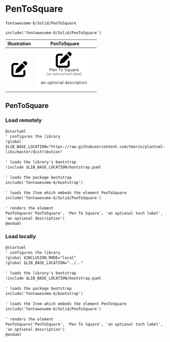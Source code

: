 # PenToSquare


```text
fontawesome-6/Solid/PenToSquare
```

```text
include('fontawesome-6/Solid/PenToSquare')
```



| Illustration | PenToSquare |
| :---: | :---: |
| ![illustration for Illustration](../../fontawesome-6/Solid/PenToSquare.png) | ![illustration for PenToSquare](../../fontawesome-6/Solid/PenToSquare.Local.png) |




## PenToSquare

### Load remotely
```plantuml
@startuml
' configures the library
!global $LIB_BASE_LOCATION="https://raw.githubusercontent.com/tmorin/plantuml-libs/master/distribution"

' loads the library's bootstrap
!include $LIB_BASE_LOCATION/bootstrap.puml

' loads the package bootstrap
include('fontawesome-6/bootstrap')

' loads the Item which embeds the element PenToSquare
include('fontawesome-6/Solid/PenToSquare')

' renders the element
PenToSquare('PenToSquare', 'Pen To Square', 'an optional tech label', 'an optional description')
@enduml
```

### Load locally
```plantuml
@startuml
' configures the library
!global $INCLUSION_MODE="local"
!global $LIB_BASE_LOCATION="../.."

' loads the library's bootstrap
!include $LIB_BASE_LOCATION/bootstrap.puml

' loads the package bootstrap
include('fontawesome-6/bootstrap')

' loads the Item which embeds the element PenToSquare
include('fontawesome-6/Solid/PenToSquare')

' renders the element
PenToSquare('PenToSquare', 'Pen To Square', 'an optional tech label', 'an optional description')
@enduml
```

